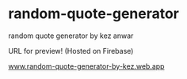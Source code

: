 # random-quote-generator
random quote generator by kez anwar


URL for preview! (Hosted on Firebase)

www.random-quote-generator-by-kez.web.app
